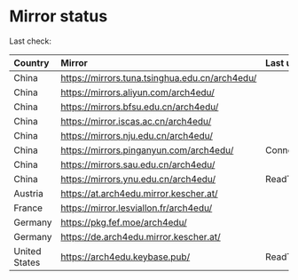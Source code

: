 <script src="./time.js"></script>
# Mirror status
Last check: <script type="text/javascript">localize(1671099739.166229);</script>

|Country|Mirror|Last update|
|:------|:-----|:----------|
|China|https://mirrors.tuna.tsinghua.edu.cn/arch4edu/|<script type="text/javascript">localize(1671086274);</script>|
|China|https://mirrors.aliyun.com/arch4edu/|<script type="text/javascript">localize(1670999960);</script>|
|China|https://mirrors.bfsu.edu.cn/arch4edu/|<script type="text/javascript">localize(1671042795);</script>|
|China|https://mirror.iscas.ac.cn/arch4edu/|<script type="text/javascript">localize(1671086274);</script>|
|China|https://mirrors.nju.edu.cn/arch4edu/|<script type="text/javascript">localize(1670999960);</script>|
|China|https://mirrors.pinganyun.com/arch4edu/|ConnectTimeout|
|China|https://mirrors.sau.edu.cn/arch4edu/|<script type="text/javascript">localize(1671042795);</script>|
|China|https://mirrors.ynu.edu.cn/arch4edu/|ReadTimeout|
|Austria|https://at.arch4edu.mirror.kescher.at/|<script type="text/javascript">localize(1671086274);</script>|
|France|https://mirror.lesviallon.fr/arch4edu/|<script type="text/javascript">localize(1671042795);</script>|
|Germany|https://pkg.fef.moe/arch4edu/|<script type="text/javascript">localize(1671086274);</script>|
|Germany|https://de.arch4edu.mirror.kescher.at/|<script type="text/javascript">localize(1671086274);</script>|
|United States|https://arch4edu.keybase.pub/|ReadTimeout|

<script src="./tablefilter/tablefilter.js"></script>
<script src="./table.js"></script>